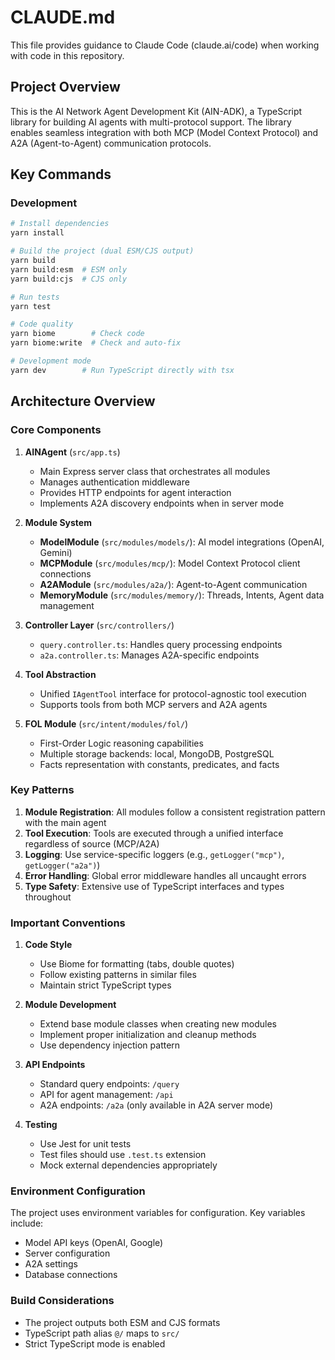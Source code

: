 # CLAUDE.md

This file provides guidance to Claude Code (claude.ai/code) when working with code in this repository.

## Project Overview

This is the AI Network Agent Development Kit (AIN-ADK), a TypeScript library for building AI agents with multi-protocol support. The library enables seamless integration with both MCP (Model Context Protocol) and A2A (Agent-to-Agent) communication protocols.

## Key Commands

### Development
```bash
# Install dependencies
yarn install

# Build the project (dual ESM/CJS output)
yarn build
yarn build:esm  # ESM only
yarn build:cjs  # CJS only

# Run tests
yarn test

# Code quality
yarn biome        # Check code
yarn biome:write  # Check and auto-fix

# Development mode
yarn dev        # Run TypeScript directly with tsx
```

## Architecture Overview

### Core Components

1. **AINAgent** (`src/app.ts`)
   - Main Express server class that orchestrates all modules
   - Manages authentication middleware
   - Provides HTTP endpoints for agent interaction
   - Implements A2A discovery endpoints when in server mode

2. **Module System**
   - **ModelModule** (`src/modules/models/`): AI model integrations (OpenAI, Gemini)
   - **MCPModule** (`src/modules/mcp/`): Model Context Protocol client connections
   - **A2AModule** (`src/modules/a2a/`): Agent-to-Agent communication
   - **MemoryModule** (`src/modules/memory/`): Threads, Intents, Agent data management

3. **Controller Layer** (`src/controllers/`)
   - `query.controller.ts`: Handles query processing endpoints
   - `a2a.controller.ts`: Manages A2A-specific endpoints

4. **Tool Abstraction**
   - Unified `IAgentTool` interface for protocol-agnostic tool execution
   - Supports tools from both MCP servers and A2A agents

5. **FOL Module** (`src/intent/modules/fol/`)
   - First-Order Logic reasoning capabilities
   - Multiple storage backends: local, MongoDB, PostgreSQL
   - Facts representation with constants, predicates, and facts

### Key Patterns

1. **Module Registration**: All modules follow a consistent registration pattern with the main agent
2. **Tool Execution**: Tools are executed through a unified interface regardless of source (MCP/A2A)
3. **Logging**: Use service-specific loggers (e.g., `getLogger("mcp")`, `getLogger("a2a")`)
4. **Error Handling**: Global error middleware handles all uncaught errors
5. **Type Safety**: Extensive use of TypeScript interfaces and types throughout

### Important Conventions

1. **Code Style**
   - Use Biome for formatting (tabs, double quotes)
   - Follow existing patterns in similar files
   - Maintain strict TypeScript types

2. **Module Development**
   - Extend base module classes when creating new modules
   - Implement proper initialization and cleanup methods
   - Use dependency injection pattern

3. **API Endpoints**
   - Standard query endpoints: `/query`
   - API for agent management: `/api`
   - A2A endpoints: `/a2a` (only available in A2A server mode)

4. **Testing**
   - Use Jest for unit tests
   - Test files should use `.test.ts` extension
   - Mock external dependencies appropriately

### Environment Configuration

The project uses environment variables for configuration. Key variables include:
- Model API keys (OpenAI, Google)
- Server configuration
- A2A settings
- Database connections

### Build Considerations

- The project outputs both ESM and CJS formats
- TypeScript path alias `@/` maps to `src/`
- Strict TypeScript mode is enabled